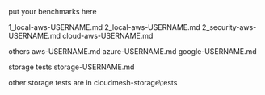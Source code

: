 put your benchmarks here

1_local-aws-USERNAME.md
2_local-aws-USERNAME.md
2_security-aws-USERNAME.md
cloud-aws-USERNAME.md

others
aws-USERNAME.md
azure-USERNAME.md
google-USERNAME.md

storage tests
storage-USERNAME.md

other storage tests are in cloudmesh-storage\tests
